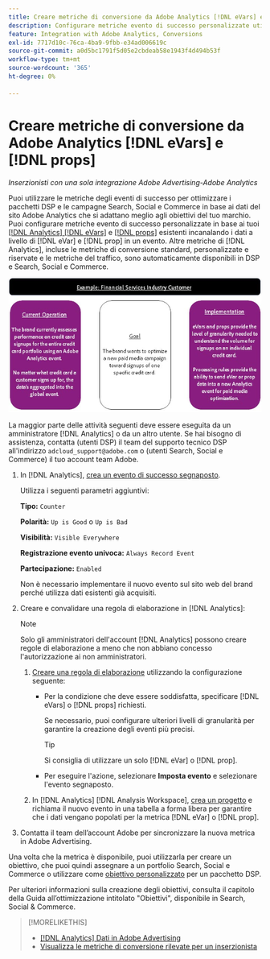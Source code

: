 ```yaml
---
title: Creare metriche di conversione da Adobe Analytics [!DNL eVars] e prop
description: Configurare metriche evento di successo personalizzate utilizzando dati a livello di  [!DNL eVar] e  [!DNL prop].
feature: Integration with Adobe Analytics, Conversions
exl-id: 7717d10c-76ca-4ba9-9fbb-e34ad006619c
source-git-commit: a0d5bc1791f5d05e2cbdeab58e1943f4d494b53f
workflow-type: tm+mt
source-wordcount: '365'
ht-degree: 0%

---
```


# Creare metriche di conversione da Adobe Analytics [!DNL eVars] e [!DNL props]

*Inserzionisti con una sola integrazione Adobe Advertising-Adobe Analytics*

Puoi utilizzare le metriche degli eventi di successo per ottimizzare i pacchetti DSP e le campagne Search, Social e Commerce in base ai dati del sito Adobe Analytics che si adattano meglio agli obiettivi del tuo marchio. Puoi configurare metriche evento di successo personalizzate in base ai tuoi [[!DNL Analytics] [!DNL eVars]](https://experienceleague.adobe.com/docs/analytics/components/dimensions/evar.html) e [[!DNL props]](https://experienceleague.adobe.com/docs/analytics/components/dimensions/prop.html) esistenti incanalando i dati a livello di [!DNL eVar] e [!DNL prop] in un evento. Altre metriche di [!DNL Analytics], incluse le metriche di conversione standard, personalizzate e riservate e le metriche del traffico, sono automaticamente disponibili in DSP e Search, Social e Commerce.

![Esempio di utilizzo](/help/integrations/assets/a4adc-conversion-evar-example.jpg "Esempio di utilizzo")

La maggior parte delle attività seguenti deve essere eseguita da un amministratore [!DNL Analytics] o da un altro utente. Se hai bisogno di assistenza, contatta (utenti DSP) il team del supporto tecnico DSP all&#39;indirizzo `adcloud_support@adobe.com` o (utenti Search, Social e Commerce) il tuo account team Adobe.

1. In [!DNL Analytics], [crea un evento di successo segnaposto](https://experienceleague.adobe.com/docs/analytics/admin/admin-tools/manage-report-suites/edit-report-suite/conversion-variables/success-events/success-event.html?lang=en).

   Utilizza i seguenti parametri aggiuntivi:

   **Tipo:** `Counter`

   **Polarità:** `Up is Good` o `Up is Bad`

   **Visibilità:** `Visible Everywhere`

   **Registrazione evento univoca:** `Always Record Event`

   **Partecipazione:** `Enabled`

   Non è necessario implementare il nuovo evento sul sito web del brand perché utilizza dati esistenti già acquisiti.

1. Creare e convalidare una regola di elaborazione in [!DNL Analytics]:

   >[!NOTE]
   >
   >Solo gli amministratori dell&#39;account [!DNL Analytics] possono creare regole di elaborazione a meno che non abbiano concesso l&#39;autorizzazione ai non amministratori.

   1. [Creare una regola di elaborazione](https://experienceleague.adobe.com/docs/analytics/admin/admin-tools/manage-report-suites/edit-report-suite/report-suite-general/c-processing-rules/c-processing-rules-configuration/t-processing-rules.html?lang=en) utilizzando la configurazione seguente:

      * Per la condizione che deve essere soddisfatta, specificare [!DNL eVars] o [!DNL props] richiesti.

        Se necessario, puoi configurare ulteriori livelli di granularità per garantire la creazione degli eventi più precisi.

        >[!TIP]
        >
        >Si consiglia di utilizzare un solo [!DNL eVar] o [!DNL prop].

      * Per eseguire l&#39;azione, selezionare **Imposta evento** e selezionare l&#39;evento segnaposto.

   1. In [!DNL Analytics] [!DNL Analysis Workspace], [crea un progetto](https://experienceleague.adobe.com/docs/analytics/analyze/analysis-workspace/home.html) e richiama il nuovo evento in una tabella a forma libera per garantire che i dati vengano popolati per la metrica [!DNL eVar] o [!DNL prop].

1. Contatta il team dell’account Adobe per sincronizzare la nuova metrica in Adobe Advertising.

Una volta che la metrica è disponibile, puoi utilizzarla per creare un obiettivo, che puoi quindi assegnare a un portfolio Search, Social e Commerce o utilizzare come [obiettivo personalizzato](/help/dsp/optimization/custom-goal.md) per un pacchetto DSP.

Per ulteriori informazioni sulla creazione degli obiettivi, consulta il capitolo della Guida all’ottimizzazione intitolato &quot;Obiettivi&quot;, disponibile in Search, Social &amp; Commerce.

>[!MORELIKETHIS]
>
>* [[!DNL Analytics] Dati in Adobe Advertising](/help/integrations/analytics/analytics-data-in-advertising.md)
>* [Visualizza le metriche di conversione rilevate per un inserzionista](/help/search-social-commerce/admin/conversion-metrics/conversion-metric-view-tracked.md)
